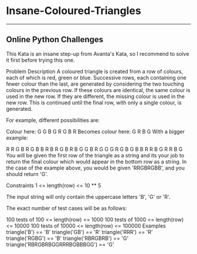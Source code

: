 # Insane-Coloured-Triangles
--------------------------------------------
Online Python Challenges
--------------------------------------------

This Kata is an insane step-up from Avanta's Kata, so I recommend to solve it first before trying this one.

Problem Description
A coloured triangle is created from a row of colours, each of which is red, green or blue. Successive rows, each containing one fewer colour than the last, are generated by considering the two touching colours in the previous row. If these colours are identical, the same colour is used in the new row. If they are different, the missing colour is used in the new row. This is continued until the final row, with only a single colour, is generated.

For example, different possibilities are:

Colour here:            G G        B G        R G        B R
Becomes colour here:     G          R          B          G
With a bigger example:

R R G B R G B B
 R B R G B R B
  G G B R G G
   G R G B G
    B B R R
     B G R
      R B
       G
You will be given the first row of the triangle as a string and its your job to return the final colour which would appear in the bottom row as a string. In the case of the example above, you would be given 'RRGBRGBB', and you should return 'G'.

Constraints
1 <= length(row) <= 10 ** 5

The input string will only contain the uppercase letters 'B', 'G' or 'R'.

The exact number of test cases will be as follows:

100 tests of 100 <= length(row) <= 1000
100 tests of 1000 <= length(row) <= 10000
100 tests of 10000 <= length(row) <= 100000
Examples
triangle('B') == 'B'
triangle('GB') == 'R'
triangle('RRR') == 'R'
triangle('RGBG') == 'B'
triangle('RBRGBRB') == 'G'
triangle('RBRGBRBGGRRRBGBBBGG') == 'G'

